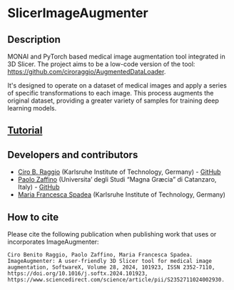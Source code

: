 # SlicerImageAugmenter

## Description
MONAI and PyTorch based medical image augmentation tool integrated in 3D Slicer.
The project aims to be a low-code version of the tool: <https://github.com/ciroraggio/AugmentedDataLoader>.

It's designed to operate on a dataset of medical images and apply a series of specific transformations to each image. This process augments the original dataset, providing a greater variety of samples for training deep learning models.

## [Tutorial](https://ciroraggio.github.io/SlicerImageAugmenter/tutorial)

## Developers and contributors
* [Ciro B. Raggio](https://www.ibt.kit.edu/english/Raggio_C.php) (Karlsruhe Institute of Technology, Germany) - [GitHub](<https://github.com/ciroraggio>)
* [Paolo Zaffino](http://dmsc.unicz.it/personale/docente/paolozaffino) (Universita’ degli Studi “Magna Græcia” di Catanzaro, Italy) - [GitHub](<https://github.com/pzaffino>)
* [Maria Francesca Spadea](https://www.ibt.kit.edu/english/Spadea_Francesca.php) (Karlsruhe Institute of Technology, Germany)

## How to cite
Please cite the following publication when publishing work that uses or incorporates ImageAugmenter:

```
Ciro Benito Raggio, Paolo Zaffino, Maria Francesca Spadea. ImageAugmenter: A user-friendly 3D Slicer tool for medical image augmentation, SoftwareX, Volume 28, 2024, 101923, ISSN 2352-7110, https://doi.org/10.1016/j.softx.2024.101923, https://www.sciencedirect.com/science/article/pii/S2352711024002930.
```